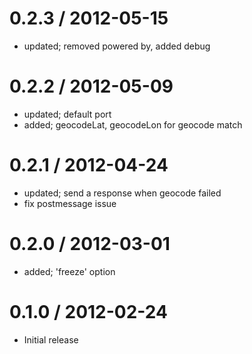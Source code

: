 
0.2.3 / 2012-05-15 
==================

  * updated; removed powered by, added debug

0.2.2 / 2012-05-09 
==================

  * updated; default port
  * added; geocodeLat, geocodeLon for geocode match

0.2.1 / 2012-04-24 
==================

  * updated; send a response when geocode failed
  * fix postmessage issue

0.2.0 / 2012-03-01 
==================

  * added; 'freeze' option

0.1.0 / 2012-02-24 
==================

  * Initial release
